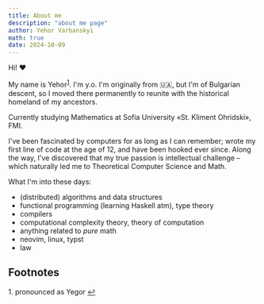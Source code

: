 ```yaml
---
title: About me
description: "about me page"
author: Yehor Varbanskyi
math: true
date: 2024-10-09
---
```


Hi! :heart:

My name is Yehor<sup><a id="footnote-1-ref" href="#footnote-1">1</a></sup>. I'm <span id="myage"></span> y.o. I'm originally from :ukraine:, but I'm of Bulgarian descent, so I moved there permanently to reunite with the historical homeland of my ancestors.

Currently studying Mathematics at Sofia University «St. Kliment Ohridski», FMI.

I've been fascinated by computers for as long as I can remember; wrote my first line of code at the age of 12, and have been hooked ever since. Along the way, I've discovered that my true passion is intellectual challenge – which naturally led me to Theoretical Computer Science and Math.

What I'm into these days:
- (distributed) algorithms and data structures
- functional programming (learning Haskell atm), type theory
- compilers
- computational complexity theory, theory of computation
- anything related to _pure_ math
- neovim, linux, typst 
- law


<!--
  draft info for me:
- book nerd

      TODO: add somewhere my English teaching experience and maybe a page or two for my students (mb also add a preview video of my accent?; add IELTS certificate); think about making this accessible only by link – without displaying on the website itself
      TODO: create a list-page for my repos/projects/portfolio, that will look similar to Posts/, but have little preview's next to them. For sure will require some tweaking of the theme internals.
      TODO: add page (like Posts/) with my link dump

  -->

## Footnotes

<!--
    TODO: when I become proficient enough in Hugo, turn this footnote stuff into my forked theme.
    And probably use hugo's (inline) shortcuts for that
-->
<p id="footnote-1">
   1. pronounced as Yegor <a href="#footnote-1-ref">&#8617;</a> 
</p>

<script>
    // this is _close_ to my birthday, but not exactly it
    // why are you even here?? :]
    var myage = Math.floor((new Date() - new Date("2005-06-29").getTime()) / 3.15576e+10) 
    document.getElementById('myage').textContent = myage;  
</script>
